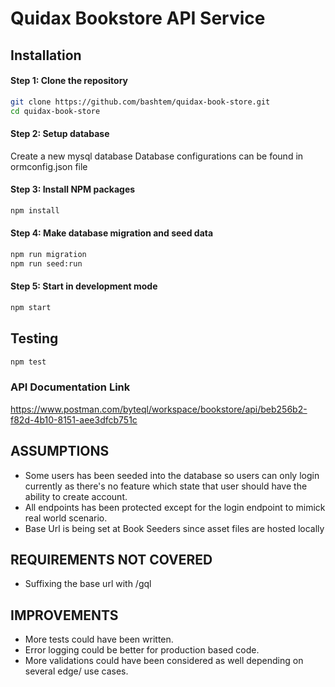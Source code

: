 # Quidax Bookstore API Service

## Installation
#### Step 1: Clone the repository 


```bash
git clone https://github.com/bashtem/quidax-book-store.git
cd quidax-book-store
```

#### Step 2: Setup database
Create a new mysql database
Database configurations can be found in ormconfig.json file

#### Step 3: Install NPM packages
```bash
npm install
```

#### Step 4: Make database migration and seed data
```bash
npm run migration
npm run seed:run
```

#### Step 5: Start in development mode
```bash
npm start
```

## Testing
```bash
npm test
```

### API Documentation Link
https://www.postman.com/byteql/workspace/bookstore/api/beb256b2-f82d-4b10-8151-aee3dfcb751c

## ASSUMPTIONS
- Some users has been seeded into the database so users can only login currently as there's no feature which state that user should have the ability to create account.
- All endpoints has been protected except for the login endpoint to mimick real world scenario.
- Base Url is being set at Book Seeders since asset files are hosted locally

## REQUIREMENTS NOT COVERED
- Suffixing the base url with /gql

## IMPROVEMENTS
- More tests could have been written.
- Error logging could be better for production based code.
- More validations could have been considered as well depending on several edge/ use cases.